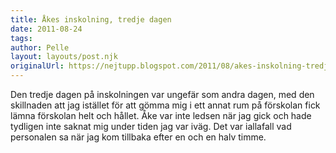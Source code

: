 ```yaml
---
title: Åkes inskolning, tredje dagen
date: 2011-08-24
tags: 	
author: Pelle
layout: layouts/post.njk
originalUrl: https://nejtupp.blogspot.com/2011/08/akes-inskolning-tredje-dagen.html
---
```


Den tredje dagen på inskolningen var ungefär som andra dagen, med den skillnaden att jag istället för att gömma mig i ett annat rum på förskolan fick lämna förskolan helt och hållet. Åke var inte ledsen när jag gick och hade tydligen inte saknat mig under tiden jag var iväg. Det var iallafall vad personalen sa när jag kom tillbaka efter en och en halv timme.
<!-- no comments on this post -->